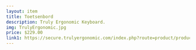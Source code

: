```yaml
--- 
layout: item
title: Toetsenbord
description: Truly Ergonomic Keyboard.
img: TrulyErgonomic.jpg
price: $229.00
link1: https://secure.trulyergonomic.com/index.php?route=product/product&path=82&product_id=68
---
```

